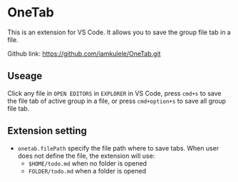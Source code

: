 # OneTab

This is an extension for VS Code. It allows you to save the group file tab in a file.

Github link: https://github.com/iamkulele/OneTab.git

## Useage

Click any file in `OPEN EDITORS` in `EXPLORER` in VS Code, press `cmd+s` to save the file tab of active group in a file, or press `cmd+option+s` to save all group file tab.

## Extension setting

- `onetab.filePath` specify the file path where to save tabs. When user does not define the file, the extension will use:
    - `$HOME/todo.md` when no folder is opened
    - `FOLDER/todo.md` when a folder is opened
